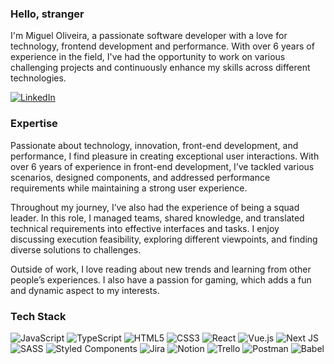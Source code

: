### Hello, stranger

I'm Miguel Oliveira, a passionate software developer with a love for technology, frontend development and performance.
With over 6 years of experience in the field, I've had the opportunity to work on various challenging projects and continuously enhance my skills across different technologies.

[![LinkedIn](https://img.shields.io/badge/LinkedIn-0077B5?style=for-the-badge&logo=linkedin&logoColor=white)](https://linkedin.com/in/luizmo)

### Expertise

Passionate about technology, innovation, front-end development, and performance, I find pleasure in creating exceptional user interactions. With over 6 years of experience in front-end development, I’ve tackled various scenarios, designed components, and addressed performance requirements while maintaining a strong user experience.

Throughout my journey, I’ve also had the experience of being a squad leader. In this role, I managed teams, shared knowledge, and translated technical requirements into effective interfaces and tasks. I enjoy discussing execution feasibility, exploring different viewpoints, and finding diverse solutions to challenges.

Outside of work, I love reading about new trends and learning from other people’s experiences. I also have a passion for gaming, which adds a fun and dynamic aspect to my interests.

### Tech Stack

![JavaScript](https://img.shields.io/badge/javascript-%23323330.svg?style=for-the-badge&logo=javascript&logoColor=%23F7DF1E) ![TypeScript](https://img.shields.io/badge/typescript-%23007ACC.svg?style=for-the-badge&logo=typescript&logoColor=white) ![HTML5](https://img.shields.io/badge/html5-%23E34F26.svg?style=for-the-badge&logo=html5&logoColor=white) ![CSS3](https://img.shields.io/badge/css3-%231572B6.svg?style=for-the-badge&logo=css3&logoColor=white) ![React](https://img.shields.io/badge/react-%2320232a.svg?style=for-the-badge&logo=react&logoColor=%2361DAFB) ![Vue.js](https://img.shields.io/badge/vuejs-%2335495e.svg?style=for-the-badge&logo=vuedotjs&logoColor=%234FC08D) ![Next JS](https://img.shields.io/badge/Next-black?style=for-the-badge&logo=next.js&logoColor=white) ![SASS](https://img.shields.io/badge/SASS-hotpink.svg?style=for-the-badge&logo=SASS&logoColor=white) ![Styled Components](https://img.shields.io/badge/styled--components-DB7093?style=for-the-badge&logo=styled-components&logoColor=white)  ![Jira](https://img.shields.io/badge/jira-%230A0FFF.svg?style=for-the-badge&logo=jira&logoColor=white) ![Notion](https://img.shields.io/badge/Notion-%23000000.svg?style=for-the-badge&logo=notion&logoColor=white) ![Trello](https://img.shields.io/badge/Trello-%23026AA7.svg?style=for-the-badge&logo=Trello&logoColor=white) ![Postman](https://img.shields.io/badge/Postman-FF6C37?style=for-the-badge&logo=postman&logoColor=white) ![Babel](https://img.shields.io/badge/Babel-F9DC3e?style=for-the-badge&logo=babel&logoColor=black)
